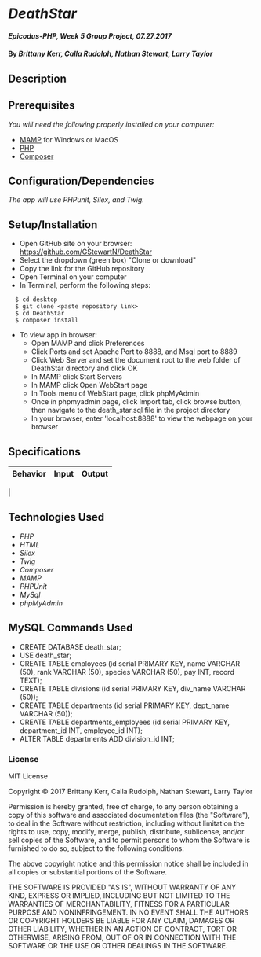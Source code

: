 # _DeathStar_

#### _Epicodus-PHP, Week 5 Group Project, 07.27.2017_

#### By _**Brittany Kerr, Calla Rudolph, Nathan Stewart, Larry Taylor**_

## Description



## Prerequisites

_You will need the following properly installed on your computer:_

* [MAMP](https://www.mamp.info/en/) for Windows or MacOS
* [PHP](https://secure.php.net/)
* [Composer](https://getcomposer.org/)

## Configuration/Dependencies

_The app will use PHPunit,  Silex, and Twig._

## Setup/Installation

* Open GitHub site on your browser: https://github.com/GStewartN/DeathStar
* Select the dropdown (green box) "Clone or download"
* Copy the link for the GitHub repository
* Open Terminal on your computer
* In Terminal, perform the following steps:
````
  $ cd desktop
  $ git clone <paste repository link>
  $ cd DeathStar
  $ composer install
  ````
* To view app in browser:
  * Open MAMP and click Preferences
  * Click Ports and set Apache Port to 8888, and Msql port to 8889
  * Click Web Server and set the document root to the web folder of DeathStar directory and click OK
  * In MAMP click Start Servers
  * In MAMP click Open WebStart page
  * In Tools menu of WebStart page, click phpMyAdmin
  * Once in phpmyadmin page, click Import tab, click browse button, then navigate to the death_star.sql file in the project directory
  * In your browser, enter 'localhost:8888' to view the webpage on your browser

## Specifications

| Behavior | Input | Output |
|----------|-------|--------|
|


## Technologies Used

* _PHP_
* _HTML_
* _Silex_
* _Twig_
* _Composer_
* _MAMP_
* _PHPUnit_
* _MySql_
* _phpMyAdmin_

## MySQL Commands Used

* CREATE DATABASE death_star;
* USE death_star;
* CREATE TABLE employees (id serial PRIMARY KEY, name VARCHAR (50), rank VARCHAR (50), species VARCHAR (50), pay INT, record TEXT);
* CREATE TABLE divisions (id serial PRIMARY KEY, div_name VARCHAR (50));
* CREATE TABLE departments (id serial PRIMARY KEY, dept_name VARCHAR (50));
* CREATE TABLE departments_employees (id serial PRIMARY KEY, department_id INT, employee_id INT);
* ALTER TABLE departments ADD division_id INT;

### License

MIT License

Copyright &copy; 2017 Brittany Kerr, Calla Rudolph, Nathan Stewart, Larry Taylor

Permission is hereby granted, free of charge, to any person obtaining a copy
of this software and associated documentation files (the "Software"), to deal
in the Software without restriction, including without limitation the rights
to use, copy, modify, merge, publish, distribute, sublicense, and/or sell
copies of the Software, and to permit persons to whom the Software is
furnished to do so, subject to the following conditions:

The above copyright notice and this permission notice shall be included in all
copies or substantial portions of the Software.

THE SOFTWARE IS PROVIDED "AS IS", WITHOUT WARRANTY OF ANY KIND, EXPRESS OR
IMPLIED, INCLUDING BUT NOT LIMITED TO THE WARRANTIES OF MERCHANTABILITY,
FITNESS FOR A PARTICULAR PURPOSE AND NONINFRINGEMENT. IN NO EVENT SHALL THE
AUTHORS OR COPYRIGHT HOLDERS BE LIABLE FOR ANY CLAIM, DAMAGES OR OTHER
LIABILITY, WHETHER IN AN ACTION OF CONTRACT, TORT OR OTHERWISE, ARISING FROM,
OUT OF OR IN CONNECTION WITH THE SOFTWARE OR THE USE OR OTHER DEALINGS IN THE
SOFTWARE.
